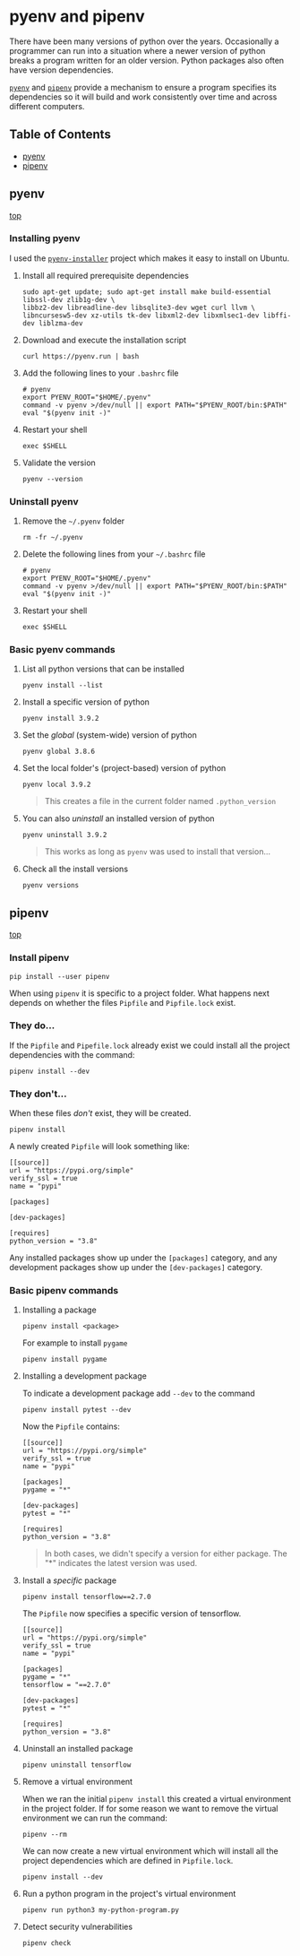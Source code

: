 # pyenv and pipenv

There have been many versions of python over the years. Occasionally a programmer can run into a
situation where a newer version of python breaks a program written for an older version. Python
packages also often have version dependencies.

[`pyenv`](https://github.com/pyenv/pyenv) and [`pipenv`](https://pipenv.pypa.io/en/latest/)
provide a mechanism to ensure a program specifies its dependencies so it will build and work
consistently over time and across different computers.

## Table of Contents

-   [pyenv](#pyenv)
-   [pipenv](#pipenv)

## pyenv

[top](#pyenv-and-pipenv)

### Installing pyenv

I used the [`pyenv-installer`](https://github.com/pyenv/pyenv-installer) project which makes it easy
to install on Ubuntu.

1. Install all required prerequisite dependencies

    ```
    sudo apt-get update; sudo apt-get install make build-essential libssl-dev zlib1g-dev \
    libbz2-dev libreadline-dev libsqlite3-dev wget curl llvm \
    libncursesw5-dev xz-utils tk-dev libxml2-dev libxmlsec1-dev libffi-dev liblzma-dev
    ```

2. Download and execute the installation script

    ```
    curl https://pyenv.run | bash
    ```

3. Add the following lines to your `.bashrc` file

    ```
    # pyenv
    export PYENV_ROOT="$HOME/.pyenv"
    command -v pyenv >/dev/null || export PATH="$PYENV_ROOT/bin:$PATH"
    eval "$(pyenv init -)"
    ```

4. Restart your shell

    ```
    exec $SHELL
    ```

5. Validate the version
    ```
    pyenv --version
    ```

### Uninstall pyenv

1. Remove the `~/.pyenv` folder

    ```
    rm -fr ~/.pyenv
    ```

2. Delete the following lines from your `~/.bashrc` file

    ```
    # pyenv
    export PYENV_ROOT="$HOME/.pyenv"
    command -v pyenv >/dev/null || export PATH="$PYENV_ROOT/bin:$PATH"
    eval "$(pyenv init -)"
    ```

3. Restart your shell

    ```
    exec $SHELL
    ```

### Basic pyenv commands

1. List all python versions that can be installed

    ```
    pyenv install --list
    ```

2. Install a specific version of python

    ```
    pyenv install 3.9.2
    ```

3. Set the _global_ (system-wide) version of python

    ```
    pyenv global 3.8.6
    ```

4. Set the local folder's (project-based) version of python

    ```
    pyenv local 3.9.2
    ```

    > This creates a file in the current folder named `.python_version`

5. You can also _uninstall_ an installed version of python

    ```
    pyenv uninstall 3.9.2
    ```

    > This works as long as `pyenv` was used to install that version...

6. Check all the install versions

    ```
    pyenv versions
    ```

## pipenv

[top](#pyenv-and-pipenv)

### Install pipenv

```
pip install --user pipenv
```

When using `pipenv` it is specific to a project folder. What happens next depends on whether the
files `Pipfile` and `Pipfile.lock` exist.

### They do...

If the `Pipfile` and `Pipefile.lock` already exist we could install all the project dependencies
with the command:

```
pipenv install --dev
```

### They don't...

When these files _don't_ exist, they will be created.

```
pipenv install
```

A newly created `Pipfile` will look something like:

```
[[source]]
url = "https://pypi.org/simple"
verify_ssl = true
name = "pypi"

[packages]

[dev-packages]

[requires]
python_version = "3.8"
```

Any installed packages show up under the `[packages]` category, and any development packages show
up under the `[dev-packages]` category.

### Basic pipenv commands

1. Installing a package

    ```
    pipenv install <package>
    ```

    For example to install `pygame`

    ```
    pipenv install pygame
    ```

2. Installing a development package

    To indicate a development package add `--dev` to the command

    ```
    pipenv install pytest --dev
    ```

    Now the `Pipfile` contains:

    ```
    [[source]]
    url = "https://pypi.org/simple"
    verify_ssl = true
    name = "pypi"

    [packages]
    pygame = "*"

    [dev-packages]
    pytest = "*"

    [requires]
    python_version = "3.8"
    ```

    > In both cases, we didn't specify a version for either package. The "\*" indicates the latest
    > version was used.

3. Install a _specific_ package

    ```
    pipenv install tensorflow==2.7.0
    ```

    The `Pipfile` now specifies a specific version of tensorflow.

    ```
    [[source]]
    url = "https://pypi.org/simple"
    verify_ssl = true
    name = "pypi"

    [packages]
    pygame = "*"
    tensorflow = "==2.7.0"

    [dev-packages]
    pytest = "*"

    [requires]
    python_version = "3.8"
    ```

4. Uninstall an installed package

    ```
    pipenv uninstall tensorflow
    ```

5. Remove a virtual environment

    When we ran the initial `pipenv install` this created a virtual environment in the project folder.
    If for some reason we want to remove the virtual environment we can run the command:

    ```
    pipenv --rm
    ```

    We can now create a new virtual environment which will install all the project dependencies which
    are defined in `Pipfile.lock`.

    ```
    pipenv install --dev
    ```

6. Run a python program in the project's virtual environment

    ```
    pipenv run python3 my-python-program.py
    ```

7. Detect security vulnerabilities

    ```
    pipenv check
    ```
